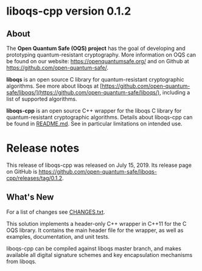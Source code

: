 liboqs-cpp version 0.1.2
========================

About
-----

The **Open Quantum Safe (OQS) project** has the goal of developing and prototyping quantum-resistant cryptography.  More information on OQS can be found on our website: https://openquantumsafe.org/ and on Github at https://github.com/open-quantum-safe/.  

**liboqs** is an open source C library for quantum-resistant cryptographic algorithms.  See more about liboqs at [https://github.com/open-quantum-safe/liboqs/](https://github.com/open-quantum-safe/liboqs/), including a list of supported algorithms.

**liboqs-cpp** is an open source C++ wrapper for the liboqs C library for quantum-resistant cryptographic algorithms.  Details about liboqs-cpp can be found in [README.md](https://github.com/open-quantum-safe/liboqs-cpp/blob/master/README.md).  See in particular limitations on intended use.

Release notes
=============

This release of liboqs-cpp was released on July 15, 2019. Its release page on GitHub is https://github.com/open-quantum-safe/liboqs-cpp/releases/tag/0.1.2.

What's New
----------

For a list of changes see [CHANGES.txt](https://github.com/open-quantum-safe/liboqs-cpp/blob/master/CHANGES.txt).

This solution implements a header-only C++ wrapper in C++11 for the C OQS library. It contains the main header file for the wrapper, as well as examples, documentation, and unit tests.

liboqs-cpp can be compiled against liboqs master branch, and makes available all digital signature schemes and key encapsulation mechanisms from liboqs.
